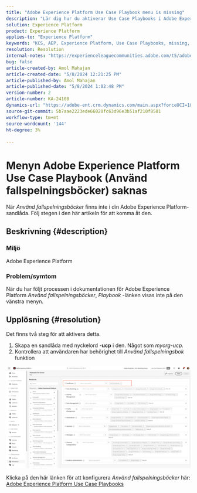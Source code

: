 ```yaml
---
title: "Adobe Experience Platform Use Case Playbook menu is missing"
description: "Lär dig hur du aktiverar Use Case Playbooks i Adobe Experience Platform."
solution: Experience Platform
product: Experience Platform
applies-to: "Experience Platform"
keywords: "KCS, AEP, Experience Platform, Use Case Playbooks, missing, permissions"
resolution: Resolution
internal-notes: "https://experienceleaguecommunities.adobe.com/t5/adobe-experience-platform/use-case-playbooks-not-visible/td-p/667573"
bug: false
article-created-by: Amol Mahajan
article-created-date: "5/8/2024 12:21:25 PM"
article-published-by: Amol Mahajan
article-published-date: "5/8/2024 1:02:48 PM"
version-number: 2
article-number: KA-24108
dynamics-url: "https://adobe-ent.crm.dynamics.com/main.aspx?forceUCI=1&pagetype=entityrecord&etn=knowledgearticle&id=170f9d76-350d-ef11-9f8a-6045bd045872"
source-git-commit: 5b7aae2223ede66020fc63d96e3b51af210f8581
workflow-type: tm+mt
source-wordcount: '144'
ht-degree: 3%

---
```


# Menyn Adobe Experience Platform Use Case Playbook (Använd fallspelningsböcker) saknas


När *Använd fallspelningsböcker* finns inte i din Adobe Experience Platform-sandlåda. Följ stegen i den här artikeln för att komma åt den.

## Beskrivning {#description}


### <b>Miljö</b>

Adobe Experience Platform



### <b>Problem/symtom</b>

När du har följt processen i dokumentationen för Adobe Experience Platform *Använd fallspelningsböcker*, *Playbook* -länken visas inte på den vänstra menyn.


## Upplösning {#resolution}


Det finns två steg för att aktivera detta.

1. Skapa en sandlåda med nyckelord -<b>ucp</b> i den. Något som *myorg-ucp.*
2. Kontrollera att användaren har behörighet till *Använd fallspelningsbok* funktion




![](assets/dae7e4cb-8400-ef11-a1fe-6045bd006b25.png)



Klicka på den här länken för att konfigurera *Använd fallspelningsböcker* här: [Adobe Experience Platform Use Case Playbooks](https://experienceleague.adobe.com/en/docs/experience-platform/use-case-playbooks/playbooks/get-started)
